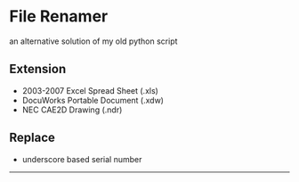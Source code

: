 File Renamer
===
an alternative solution of my old python script

## Extension

- 2003-2007 Excel Spread Sheet (.xls)
- DocuWorks Portable Document (.xdw)
- NEC CAE2D Drawing (.ndr)

## Replace

- underscore based serial number

<hr><!--EOF-->

